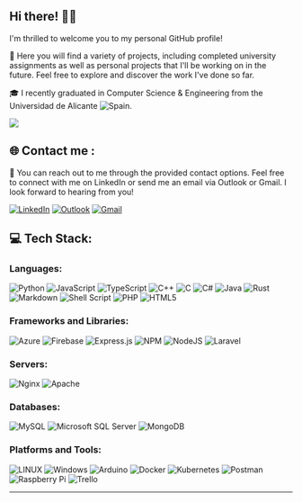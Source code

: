 ## Hi there! 🐱‍👤

I'm thrilled to welcome you to my personal GitHub profile!

🚀 Here you will find a variety of projects, including completed university assignments as well as personal projects that I'll be working on in the future. Feel free to explore and discover the work I've done so far.

🎓 I recently graduated in Computer Science & Engineering from the Universidad de Alicante ![Spain](https://raw.githubusercontent.com/stevenrskelton/flag-icon/master/png/16/country-4x3/es.png "Spain").

[![](https://visitcount.itsvg.in/api?id=Javiiiis&icon=5&color=12)](https://visitcount.itsvg.in)

## 🌐 Contact me :

📩 You can reach out to me through the provided contact options. Feel free to connect with me on LinkedIn or send me an email via Outlook or Gmail. I look forward to hearing from you!

[![LinkedIn](https://img.shields.io/badge/LinkedIn-0077B5?style=for-the-badge&logo=linkedin&logoColor=white)](https://linkedin.com/in/jav1pm)
[![Outlook](https://img.shields.io/badge/Microsoft_Outlook-0078D4?style=for-the-badge&logo=microsoft-outlook&logoColor=white)](mailto:jav1pm@outlook.es)
[![Gmail](https://img.shields.io/badge/Gmail-D14836?style=for-the-badge&logo=gmail&logoColor=white)](mailto:javi18pm@gmail.com)

## 💻 Tech Stack:

### Languages:
![Python](https://img.shields.io/badge/python-3670A0?style=flat&logo=python&logoColor=ffdd54)
![JavaScript](https://img.shields.io/badge/javascript-%23323330.svg?style=flat&logo=javascript&logoColor=%23F7DF1E)
![TypeScript](https://img.shields.io/badge/typescript-%23007ACC.svg?style=flat&logo=typescript&logoColor=white)
![C++](https://img.shields.io/badge/c++-%2300599C.svg?style=flat&logo=c%2B%2B&logoColor=white)
![C](https://img.shields.io/badge/c-%2300599C.svg?style=flat&logo=c&logoColor=white)
![C#](https://img.shields.io/badge/c%23-%23239120.svg?style=flat&logo=c-sharp&logoColor=white)
![Java](https://img.shields.io/badge/java-%23ED8B00.svg?style=flat&logo=java&logoColor=white)
![Rust](https://img.shields.io/badge/rust-%23000000.svg?style=flat&logo=rust&logoColor=white)
![Markdown](https://img.shields.io/badge/markdown-%23000000.svg?style=flat&logo=markdown&logoColor=white)
![Shell Script](https://img.shields.io/badge/shell_script-%23121011.svg?style=flat&logo=gnu-bash&logoColor=white)
![PHP](https://img.shields.io/badge/php-%23777BB4.svg?style=flat&logo=php&logoColor=white)
![HTML5](https://img.shields.io/badge/html5-%23E34F26.svg?style=flat&logo=html5&logoColor=white)

### Frameworks and Libraries:
![Azure](https://img.shields.io/badge/azure-%230072C6.svg?style=flat&logo=azure-devops&logoColor=white)
![Firebase](https://img.shields.io/badge/firebase-%23039BE5.svg?style=flat&logo=firebase)
![Express.js](https://img.shields.io/badge/express.js-%23404d59.svg?style=flat&logo=express&logoColor=%2361DAFB)
![NPM](https://img.shields.io/badge/NPM-%23000000.svg?style=flat&logo=npm&logoColor=white)
![NodeJS](https://img.shields.io/badge/node.js-6DA55F?style=flat&logo=node.js&logoColor=white)
![Laravel](https://img.shields.io/badge/Laravel-%23FF2D20.svg?style=flat&logo=laravel&logoColor=white)

### Servers:
![Nginx](https://img.shields.io/badge/nginx-%23009639.svg?style=flat&logo=nginx&logoColor=white)
![Apache](https://img.shields.io/badge/apache-%23D42029.svg?style=flat&logo=apache&logoColor=white)

### Databases:
![MySQL](https://img.shields.io/badge/mysql-%2300f.svg?style=flat&logo=mysql&logoColor=white)
![Microsoft SQL Server](https://img.shields.io/badge/Microsoft%20SQL%20Server-CC2927?style=flat&logo=microsoft%20sql%20server&logoColor=white)
![MongoDB](https://img.shields.io/badge/MongoDB-%234ea94b.svg?style=flat&logo=mongodb&logoColor=white)

### Platforms and Tools:
![LINUX](https://img.shields.io/badge/Linux-FCC624?style=flat&logo=linux&logoColor=black)
![Windows](https://img.shields.io/badge/Windows-%230078D6.svg?style=flat&logo=windows&logoColor=white)
![Arduino](https://img.shields.io/badge/-Arduino-00979D?style=flat&logo=Arduino&logoColor=white)
![Docker](https://img.shields.io/badge/docker-%230db7ed.svg?style=flat&logo=docker&logoColor=white)
![Kubernetes](https://img.shields.io/badge/kubernetes-%23326ce5.svg?style=flat&logo=kubernetes&logoColor=white)
![Postman](https://img.shields.io/badge/Postman-FF6C37?style=flat&logo=postman&logoColor=white)
![Raspberry Pi](https://img.shields.io/badge/-RaspberryPi-C51A4A?style=flat&logo=Raspberry-Pi)
![Trello](https://img.shields.io/badge/Trello-%23026AA7.svg?style=flat&logo=Trello&logoColor=white)

---
